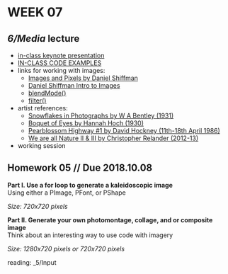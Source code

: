 # WEEK 07 

## _6/Media_ lecture
- [in-class keynote presentation](https://github.com/johnbcarpenter/USC_IML288/blob/master/PDF/20181001_MEDIA.pdf)  
- [IN-CLASS CODE EXAMPLES](https://github.com/johnbcarpenter/USC_IML288/tree/master/CODE/WEEK07)
- links for working with images:
  - [Images and Pixels by Daniel Shiffman](https://processing.org/tutorials/pixels/)
  - [Daniel Shiffman Intro to Images](https://www.youtube.com/watch?v=-f0WEitGmiw&vl=en)
  - [blendMode()](https://processing.org/reference/blendMode_.html)
  - [filter()](https://processing.org/reference/filter_.html)
- artist references:
  - [Snowflakes in Photographs by W A Bentley (1931)](https://books.google.com/books?id=4O25SZtrMfkC)  
  - [Boquet of Eyes by Hannah Hoch (1930)](https://theartstack.com/artist/hannah-hoch/bouquet-eyes-1930)  
  - [Pearblossom Highway #1 by David Hockney (11th-18th April 1986)](http://www.davidhockney.co/works/photos/photographic-collages)  
  - [We are all Nature II & III by Christopher Relander (2012-13)](https://www.christofferrelander.com/projects/we-are-nature-3/)  
- working session  

## Homework 05 // Due 2018.10.08
**Part I. Use a for loop to generate a kaleidoscopic image**  
Using either a PImage, PFont, or PShape  
    
_Size: 720x720 pixels_  
  
**Part II. Generate your own photomontage, collage, and or composite image**  
Think about an interesting way to use code with imagery  
  
_Size: 1280x720 pixels or 720x720 pixels_   

reading: _5/Input 
